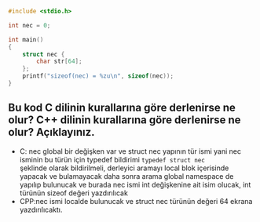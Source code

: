 ```cpp
#include <stdio.h>

int nec = 0;

int main()
{
	struct nec {
		char str[64];
	};
	printf("sizeof(nec) = %zu\n", sizeof(nec));
}

```
## Bu kod C dilinin kurallarına göre derlenirse ne olur? C++ dilinin kurallarına göre derlenirse ne olur? Açıklayınız.
- C: nec global bir değişken var ve struct nec yapının tür ismi yani nec isminin bu türün için typedef bildirimi <code>typedef struct nec </code> şeklinde
olarak bildirilmeli, derleyici aramayı local blok içerisinde yapacak ve bulamayacak daha sonra arama global namespace de yapılıp bulunucak ve burada 
nec ismi int değişkenine ait isim olucak, int türünün sizeof değeri yazdırılıcak
- CPP:nec ismi localde bulunucak ve struct nec türünün değeri 64 ekrana yazdırılıcaktı.

<!-- [ödevin cevabı](youtube.com/watch?v=gU3s3HMpQyE) -->
